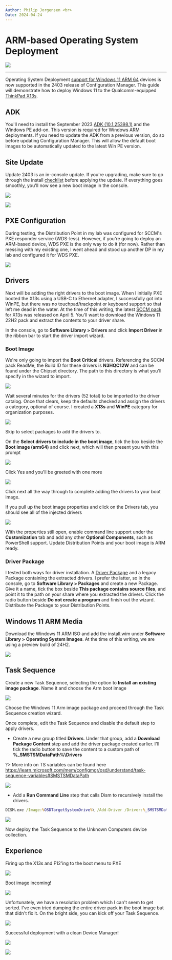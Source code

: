 ```yaml
---
Author: Philip Jorgensen <br>
Date: 2024-04-24
---
```


# ARM-based Operating System Deployment

![](..\img\2024\arm_osd\image.jpg)

---

Operating System Deployment [support for Windows 11 ARM 64](https://learn.microsoft.com/mem/configmgr/core/plan-design/changes/whats-new-in-version-2403#os-deployment) devices is now supported in the 2403 release of Configuration Manager. This guide will demonstrate how to deploy Windows 11 to the Qualcomm-equipped [ThinkPad X13s](https://techtoday.lenovo.com/us/en/thinkpad-x13s).

## ADK

You'll need to install the September 2023 [ADK (10.1.25398.1)](https://learn.microsoft.com/windows-hardware/get-started/adk-install#download-the-adk-101253981-september-2023) and the Windows PE add-on. This version is required for Windows ARM deployments. If you need to update the ADK from a previous version, do so before updating Configuration Manager. This will allow the default boot images to be automatically updated to the latest Win PE version.

## Site Update

Update 2403 is an in-console update. If you're upgrading, make sure to go through the install [checklist](https://learn.microsoft.com/mem/configmgr/core/servers/manage/checklist-for-installing-update-2403) before applying the update. If everything goes smoothly, you'll now see a new boot image in the console.

![](..\img\2024\arm_osd\image1.jpg)

![](..\img\2024\arm_osd\image2.jpg)

## PXE Configuration

During testing, the Distribution Point in my lab was configured for SCCM's PXE responder service (WDS-less). However, if you're going to deploy an ARM-based device, WDS PXE is the only way to do it (for now). Rather than messing with my existing one, I went ahead and stood up another DP in my lab and configured it for WDS PXE.

![](..\img\2024\arm_osd\image3.jpg)

## Drivers

Next will be adding the right drivers to the boot image. When I initially PXE booted the X13s using a USB-C to Ethernet adapter, I successfully got into WinPE, but there was no touchpad/trackpoint or keyboard support so that left me dead in the water. At the time of this writing, the latest [SCCM pack](https://pcsupport.lenovo.com/products/laptops-and-netbooks/thinkpad-x-series-laptops/thinkpad-x13s-type-21bx-21by/downloads/ds556992-sccm-package-for-windows-11-arm-version-21h2-thinkpad-x13s?category=Enterprise%20Management) for X13s was released on April 5. You'll want to download the Windows 11 22H2 pack and extract the contents to your driver share.

In the console, go to **Software Library > Drivers** and click **Import Driver** in the ribbon bar to start the driver import wizard.

### Boot Image

We're only going to import the **Boot Critical** drivers. Referencing the SCCM pack ReadMe, the Build ID for these drivers is **N3HQC12W** and can be found under the Chipset directory. The path to this directory is what you'll specify in the wizard to import.

![](..\img\2024\arm_osd\image4.jpg)

Wait several minutes for the drivers (52 total) to be imported to the driver catalog. Once that clears, keep the defaults checked and assign the drivers a category, optional of course. I created a **X13s** and **WinPE** category for organization purposes.

![](..\img\2024\arm_osd\image5.jpg)

Skip to select packages to add the drivers to.

On the **Select drivers to include in the boot image**, tick the box beside the **Boot image (arm64)** and click next, which will then present you with this prompt

![](..\img\2024\arm_osd\image6.jpg)

Click Yes and you'll be greeted with one more

![](..\img\2024\arm_osd\image7.jpg)

Click next all the way through to complete adding the drivers to your boot image.

If you pull up the boot image properties and click on the Drivers tab, you should see all of the injected drivers

![](..\img\2024\arm_osd\image8.jpg)

With the properties still open, enable command line support under the **Customization** tab and add any other **Optional Components**, such as PowerShell support. Update Distribution Points and your boot image is ARM ready.

### Driver Package

I tested both ways for driver installation. A [Driver Package](https://learn.microsoft.com/mem/configmgr/osd/get-started/manage-drivers#driver-packages) and a legacy Package containing the extracted drivers. I prefer the latter, so in the console, go to **Software Library > Packages** and create a new Package. Give it a name, tick the box beside **This package contains source files**, and point it to the path on your share where you extracted the drivers. Click the radio button beside **Do not create a program** and finish out the wizard. Distribute the Package to your Distribution Points.

## Windows 11 ARM Media

Download the Windows 11 ARM ISO and add the install.wim under **Software Library > Operating System Images**. At the time of this writing, we are using a preview build of 24H2.

![](..\img\2024\arm_osd\image9.jpg)

## Task Sequence

Create a new Task Sequence, selecting the option to **Install an existing image package**. Name it and choose the Arm boot image

![](..\img\2024\arm_osd\image10.jpg)

Choose the Windows 11 Arm image package and proceed through the Task Sequence creation wizard.

Once complete, edit the Task Sequence and disable the default step to apply drivers.

- Create a new group titled **Drivers**. Under that group, add a **Download Package Content** step and add the driver package created earlier. I'll tick the radio button to save the content to a custom path of **%_SMSTSMDataPath%\Drivers**

?> More info on TS variables can be found here https://learn.microsoft.com/mem/configmgr/osd/understand/task-sequence-variables#SMSTSMDataPath

![](..\img\2024\arm_osd\image11.jpg)

- Add a **Run Command Line** step that calls Dism to recursively install the drivers.

```cmd
DISM.exe /Image:%OSDTargetSystemDrive%\ /Add-Driver /Driver:%_SMSTSMDataPath%\Drivers /Recurse /LogPath:%_SMSTSLogPath%\DISM.log
```

![](..\img\2024\arm_osd\image12.jpg)

Now deploy the Task Sequence to the Unknown Computers device collection.

## Experience

Firing up the X13s and F12'ing to the boot menu to PXE

![](..\img\2024\arm_osd\image13.jpg)

Boot image incoming!

![](..\img\2024\arm_osd\image14.jpg)

Unfortunately, we have a resolution problem which I can't seem to get sorted. I've even tried dumping the entire driver pack in the boot image but that didn't fix it. On the bright side, you can kick off your Task Sequence.

![](..\img\2024\arm_osd\image15.jpg)

Successful deployment with a clean Device Manager!

![](..\img\2024\arm_osd\image16.jpg)

![](..\img\2024\arm_osd\image17.jpg)